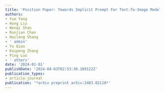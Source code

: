 ```yaml
---
title: 'Position Paper: Towards Implicit Prompt For Text-To-Image Models'
authors:
- Yue Yang
- Hong Liu
- Wenqi Shao
- Runjian Chen
- Hailong Shang
- ' admin'
- Yu Qiao
- Kaipeng Zhang
- Ping Luo
- ' others'
date: '2024-01-01'
publishDate: '2024-04-03T02:53:30.109122Z'
publication_types:
- article-journal
publication: '*arXiv preprint arXiv:2403.02118*'
---
```


